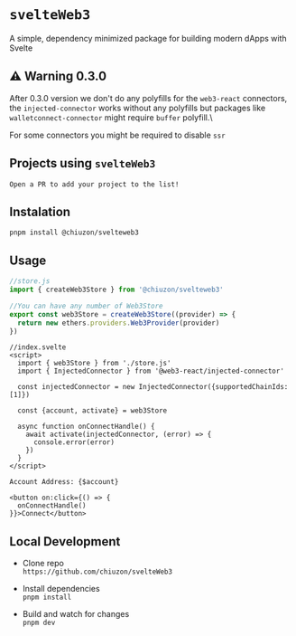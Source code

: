 # `svelteWeb3`

A simple, dependency minimized package for building modern dApps with Svelte

## ⚠️ Warning 0.3.0
After 0.3.0 version we don't do any polyfills for the `web3-react` connectors, the `injected-connector` works without any polyfills but packages like `walletconnect-connector` might require `buffer` polyfill.\

For some connectors you might be required to disable `ssr`

## Projects using `svelteWeb3`

`Open a PR to add your project to the list!`


## Instalation

`pnpm install @chiuzon/svelteweb3`

## Usage

```js
//store.js
import { createWeb3Store } from '@chiuzon/svelteweb3'

//You can have any number of Web3Store
export const web3Store = createWeb3Store((provider) => {
  return new ethers.providers.Web3Provider(provider)
})
```

```svelte
//index.svelte
<script>
  import { web3Store } from './store.js'
  import { InjectedConnector } from '@web3-react/injected-connector'

  const injectedConnector = new InjectedConnector({supportedChainIds: [1]})

  const {account, activate} = web3Store

  async function onConnectHandle() {
    await activate(injectedConnector, (error) => {
      console.error(error)
    })
  }
</script>

Account Address: {$account}

<button on:click={() => {
  onConnectHandle()
}}>Connect</button>
```

## Local Development

- Clone repo\
`https://github.com/chiuzon/svelteWeb3`

- Install dependencies\
`pnpm install`

- Build and watch for changes\
`pnpm dev`